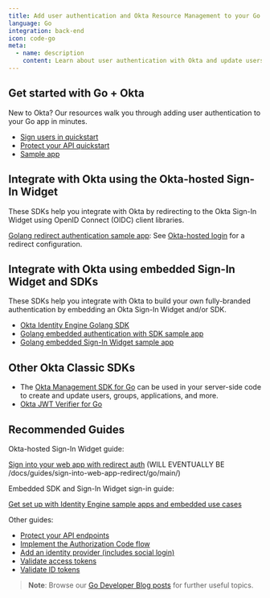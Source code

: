 ```yaml
---
title: Add user authentication and Okta Resource Management to your Go app
language: Go
integration: back-end
icon: code-go
meta:
  - name: description
    content: Learn about user authentication with Okta and update users, groups, and applications with the Okta Management SDK for Go.
---
```


## Get started with Go + Okta

New to Okta? Our resources walk you through adding user authentication to your Go app in minutes.

<ul class='language-ctas'>
	<li>
		<a href='/docs/guides/sign-into-web-app-redirect/go/main/' class='Button--blueDarkOutline' data-proofer-ignore>
			<span>Sign users in quickstart</span>
		</a>
	</li>
	<li>
    <a href='/docs/guides/protect-your-api/go/main/' class='Button--blueDarkOutline' data-proofer-ignore>
      <span>Protect your API quickstart</span>
    </a>
  </li>
	<li>
		<a href='https://github.com/okta/samples-golang' class='Button--blueDarkOutline' data-proofer-ignore>
			<span>Sample app</span>
		</a>
	</li>
</ul>

## Integrate with Okta using the Okta-hosted Sign-In Widget

These SDKs help you integrate with Okta by redirecting to the Okta Sign-In Widget using OpenID Connect (OIDC) client libraries.

[Golang redirect authentication sample app](https://github.com/okta/samples-golang): See [Okta-hosted login](https://github.com/okta/samples-golang/tree/master/okta-hosted-login) for a redirect configuration.

## Integrate with Okta using embedded Sign-In Widget and SDKs

These SDKs help you integrate with Okta to build your own fully-branded authentication by embedding an Okta Sign-In Widget and/or SDK.

* [Okta Identity Engine Golang SDK](https://github.com/okta/okta-idx-golang)
* [Golang embedded authentication with SDK sample app](https://github.com/okta/samples-golang/tree/master/identity-engine/embedded-auth-with-sdk)
* [Golang embedded Sign-In Widget sample app](https://github.com/okta/samples-golang/tree/master/identity-engine/embedded-sign-in-widget)

## Other Okta Classic SDKs

* The [Okta Management SDK for Go](https://github.com/okta/okta-sdk-golang) can be used in your server-side code to create and update users, groups, applications, and more.
* [Okta JWT Verifier for Go](https://github.com/okta/okta-jwt-verifier-golang)

## Recommended Guides

Okta-hosted Sign-In Widget guide:

[Sign into your web app with redirect auth](#) (WILL EVENTUALLY BE /docs/guides/sign-into-web-app-redirect/go/main/)

Embedded SDK and Sign-In Widget sign-in guide:

[Get set up with Identity Engine sample apps and embedded use cases](/docs/guides/oie-embedded-common-org-setup/go/main/)

Other guides:

* [Protect your API endpoints](/docs/guides/protect-your-api/go/main/)
* [Implement the Authorization Code flow](/docs/guides/implement-grant-type/authcode/main/)
* [Add an identity provider (includes social login)](/docs/guides/identity-providers/)
* [Validate access tokens](/docs/guides/validate-access-tokens)
* [Validate ID tokens](/docs/guides/validate-id-tokens)

> **Note**: Browse our [Go Developer Blog posts](/search/#q=golang&f:@commonoktasource=[Developer%20blog]) for further useful topics.
